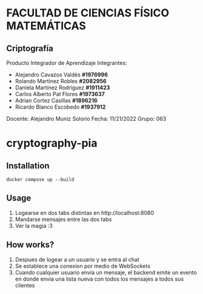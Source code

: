 # FACULTAD DE CIENCIAS FÍSICO MATEMÁTICAS
## Criptografía
Producto Integrador de Aprendizaje
Integrantes:
- Alejandro Cavazos Valdés **#1976996**
- Rolando Martínez Robles  **#2082956**
- Daniela Martínez Rodríguez **#1911423**
- Carlos Alberto Pat Flores **#1973637**
- Adrian Cortez Casillas **#1896216**
- Ricardo Blanco Escobedo **#1937912**

Docente: Alejandro Muniz Solorio
Fecha: 11/21/2022
Grupo: 063

# cryptography-pia

## Installation
``` docker compose up --build ```
## Usage
1. Logearse en dos tabs distintas en http://localhost:8080
2. Mandarse mensajes entre las dos tabs
3. Ver la magia :3
## How works?
1. Despues de logear a un usuario y se entra al chat
2. Se establece una conexion por medio de WebSockets
3. Cuando cualquier usuario envia un mensaje,
el backend emite un evento en donde envia una lista nueva con todos los mensajes a todos sus clientes
